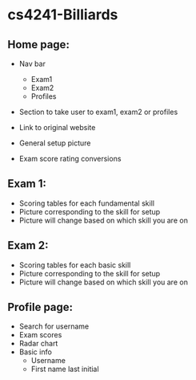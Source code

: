 # cs4241-Billiards


## Home page:
- Nav bar
	* Exam1
	* Exam2
	* Profiles

- Section to take user to exam1, exam2 or profiles
- Link to original website
- General setup picture
- Exam score rating conversions


## Exam 1:
- Scoring tables for each fundamental skill
- Picture corresponding to the skill for setup
- Picture will change based on which skill you are on


## Exam 2:
- Scoring tables for each basic skill
- Picture corresponding to the skill for setup
- Picture will change based on which skill you are on


## Profile page:
- Search for username
- Exam scores
- Radar chart
- Basic info
	* Username
	* First name last initial

